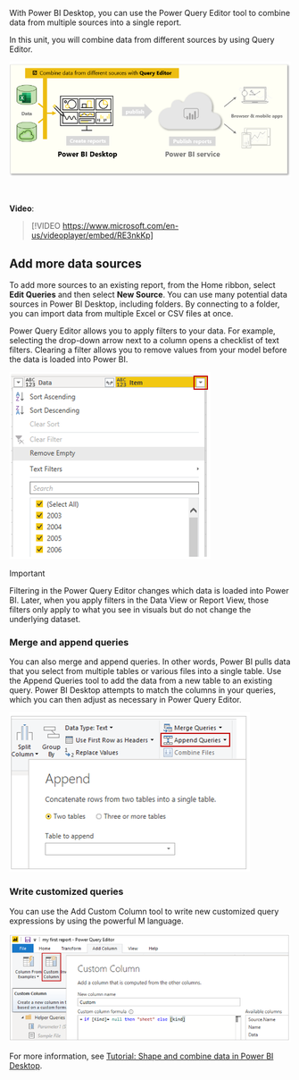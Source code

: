 With Power BI Desktop, you can use the Power Query Editor tool to combine data from multiple sources into a single report. 

In this unit, you will combine data from different sources by using Query Editor.

![](../media/05-power-bi-desktop-task-overview.png)

&nbsp;

**Video**: 
> [!VIDEO https://www.microsoft.com/en-us/videoplayer/embed/RE3nkKp]

## Add more data sources

To add more sources to an existing report, from the Home ribbon, select **Edit Queries** and then select **New Source**. You can use many potential data sources in Power BI Desktop, including folders. By connecting to a folder, you can import data from multiple Excel or CSV files at once. 

Power Query Editor allows you to apply filters to your data. For example, selecting the drop-down arrow next to a column opens a checklist of text filters. Clearing a filter allows you to remove values from your model before the data is loaded into Power BI.

![](../media/05-power-bi-desktop-query-editor-filter.png)

> [!IMPORTANT]
> Filtering in the Power Query Editor changes which data is loaded into Power BI. Later, when you apply filters in the Data View or Report View, those filters only apply to what you see in visuals but do not change the underlying dataset.

### Merge and append queries

You can also merge and append queries. In other words, Power BI pulls data that you select from multiple tables or various files into a single table. Use the Append Queries tool to add the data from a new table to an existing query. Power BI Desktop attempts to match the columns in your queries, which you can then adjust as necessary in Power Query Editor.

![](../media/05-power-bi-desktop-append-queries.png)

### Write customized queries

You can use the Add Custom Column tool to write new customized query expressions by using the powerful M language.

![](../media/05-power-bi-desktop-custom-column.png)

For more information, see [Tutorial: Shape and combine data in Power BI Desktop](https://docs.microsoft.com/power-bi/desktop-shape-and-combine-data).
